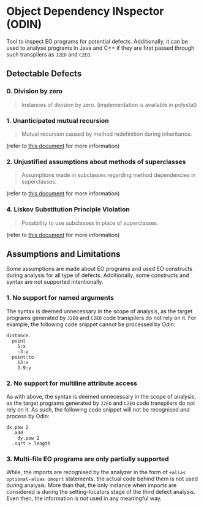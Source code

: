 # Object Dependency INspector (ODIN)
Tool to inspect EO programs for potential defects. Additionally, it can be used to analyse programs in Java and C++ if they are first passed through such transpilers as `J2EO` and `C2EO`.

## Detectable Defects
### 0. Division by zero
> Instances of division by zero. (implementation is available in polystat)
### 1. Unanticipated mutual recursion
> Mutual recursion caused by method redefinition during inheritance.

(refer to [this document](analysis/mutual_recursion_analyzer.md) for more information)
### 2. Unjustified assumptions about methods of superclasses
> Assumptions made in subclasses regarding method dependencies in superclasses.

(refer to [this document](analysis/unjustified_assumption_analyzer.md) for more information)

### 4. Liskov Substitution Principle Violation
> Possibility to use subclasses in place of superclasses.

(refer to [this document](analysis/liskov_principle_analyzer.md) for more information)


## Assumptions and Limitations
Some assumptions are made about EO programs and used EO constructs during analysis for all type of defects. Additionally, some constructs and syntax are not supported intentionally.

### 1. No support for named arguments
The syntax is deemed unnecessary in the scope of analysis, as the target programs generated by `J2EO` and `C2EO` code transpilers do not rely on it.
For example, the following code snippet cannot be processed by Odin:
```
distance.
  point
    5:x
    -3:y
  point:to
    13:x
    3.9:y
```

### 2. No support for multiline attribute access
As with above, the syntax is deemed unnecessary in the scope of analysis, as the target programs generated by `J2EO` and `C2EO` code transpilers do not rely on it.
As such, the following code snippet will not be recognised and process by Odin:
```
dx.pow 2
  .add
    dy.pow 2
  .sqrt > length
```

### 3. Multi-file EO programs are only partially supported
While, the imports are recognised by the analyzer in the form of `+alias optional-alias imoprt` statements, the actual code behind them is not used during analysis. More than that, the only instance when imports are considered is during the setting-locators stage of the third defect analysis. Even then, the information is not used in any meaningful way.